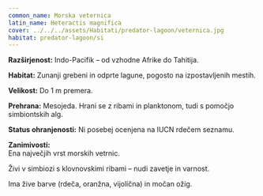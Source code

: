 ```yaml
---
common_name: Morska veternica
latin_name: Heteractis magnifica
cover: ../../../assets/Habitati/predator-lagoon/veternica.jpg
habitat: predator-lagoon/si
---
```

**Razširjenost:** Indo-Pacifik – od vzhodne Afrike do Tahitija.  

**Habitat:** Zunanji grebeni in odprte lagune, pogosto na izpostavljenih mestih.  

**Velikost:** Do 1 m premera.  

**Prehrana:** Mesojeda. Hrani se z ribami in planktonom, tudi s pomočjo simbiontskih alg.  

**Status ohranjenosti:** Ni posebej ocenjena na IUCN rdečem seznamu.  

**Zanimivosti:**  
Ena največjih vrst morskih vetrnic.  

Živi v simbiozi s klovnovskimi ribami – nudi zavetje in varnost.  

Ima žive barve (rdeča, oranžna, vijolična) in močan ožig.
